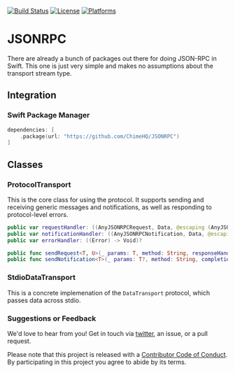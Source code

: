[![Build Status][build status badge]][build status]
[![License][license badge]][license]
[![Platforms][platforms badge]][platforms]

# JSONRPC

There are already a bunch of packages out there for doing JSON-RPC in Swift. This one is just very simple and makes no assumptions about the transport stream type.

## Integration

### Swift Package Manager

```swift
dependencies: [
    .package(url: "https://github.com/ChimeHQ/JSONRPC")
]
```

## Classes

### ProtocolTransport

This is the core class for using the protocol. It supports sending and receiving generic messages and notifications, as well as responding to protocol-level errors.

```swift
public var requestHandler: ((AnyJSONRPCRequest, Data, @escaping (AnyJSONRPCResponse) -> Void) -> Void)?
public var notificationHandler: ((AnyJSONRPCNotification, Data, @escaping (Error?) -> Void) -> Void)?
public var errorHandler: ((Error) -> Void)?

public func sendRequest<T, U>(_ params: T, method: String, responseHandler: @escaping (ResponseResult<U>) -> Void) where T: Codable, U: Decodable
public func sendNotification<T>(_ params: T?, method: String, completionHandler: @escaping (Error?) -> Void = {_ in }) where T: Codable
```

### StdioDataTransport

This is a concrete implemenation of the `DataTransport` protocol, which passes data across stdio. 

### Suggestions or Feedback

We'd love to hear from you! Get in touch via [twitter](https://twitter.com/chimehq), an issue, or a pull request.

Please note that this project is released with a [Contributor Code of Conduct](CODE_OF_CONDUCT.md). By participating in this project you agree to abide by its terms.

[build status]: https://github.com/ChimeHQ/JSONRPC/actions
[build status badge]: https://github.com/ChimeHQ/JSONRPC/workflows/CI/badge.svg
[license]: https://opensource.org/licenses/BSD-3-Clause
[license badge]: https://img.shields.io/github/license/ChimeHQ/JSONRPC
[platforms]: https://swiftpackageindex.com/ChimeHQ/JSONRPC
[platforms badge]: https://img.shields.io/endpoint?url=https%3A%2F%2Fswiftpackageindex.com%2Fapi%2Fpackages%2FChimeHQ%2FJSONRPC%2Fbadge%3Ftype%3Dplatforms
